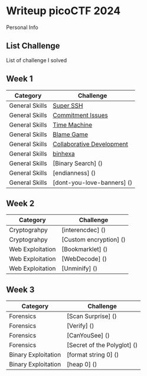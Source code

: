 # **Writeup picoCTF 2024**
Personal Info
## **List Challenge**
List of challenge I solved
## **Week 1**
| **Category**    | **Challenge**                       |
| -------------   | -------------                       |
| General Skills |[Super SSH](General%20Skills/superssh-solve.md)|
| General Skills |[Commitment Issues](General%20Skills/commit-solve.md)|
| General Skills |[Time Machine](General%20Skills/timemachine-solve.md)|
| General Skills |[Blame Game](General%20Skills/blamegame-solve.md)|
| General Skills |[Collaborative Development](General%20Skills/collaborative-solve.md)|
| General Skills |[binhexa](General%20Skills/binhexa-solve.md)|
| General Skills |[Binary Search] ()|
| General Skills |[endianness] ()|
| General Skills |[dont-you-love-banners] ()|

## **Week 2**
| **Category**    | **Challenge**                       |
| -------------   | -------------                       |
| Cryptograhpy |[interencdec] ()|
| Cryptograhpy |[Custom encryption] ()|
| Web Exploitation |[Bookmarklet] ()|
| Web Exploitation |[WebDecode] ()|
| Web Exploitation |[Unminify] ()|

## **Week 3**
| **Category**    | **Challenge**                       |
| -------------   | -------------                       |
| Forensics |[Scan Surprise] ()|
| Forensics |[Verify] ()|
| Forensics |[CanYouSee] ()|
| Forensics |[Secret of the Polyglot] ()|
| Binary Exploitation |[format string 0] ()|
| Binary Exploitation |[heap 0] ()|
